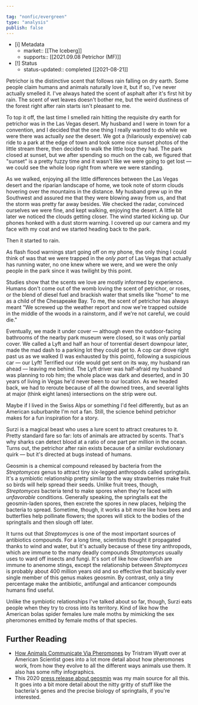 ```yaml
---

tag: "nonfic/evergreen"
type: "analysis"
publish: false
---
```


- [i] Metadata
	- market:: [[The Iceberg]]
	- supports:: [[2021.09.08 Petrichor (MF)]]
- [!] Status
	-  status-updated:: completed [[2021-08-21]]


Petrichor is the distinctive scent that follows rain falling on dry earth. Some people claim humans and animals naturally love it, but if so, I've never actually smelled it. I've always hated the scent of asphalt after it's first hit by rain. The scent of wet leaves doesn't bother me, but the weird dustiness of the forest right after rain starts isn't pleasant to me. 

To top it off, the last time I smelled rain hitting the requisite dry earth for petrichor was in the Las Vegas desert. My husband and I were in town for a convention, and I decided that the one thing I really wanted to do while we were there was actually _see_ the desert. We got a (hilariously expensive) cab ride to a park at the edge of town and took some nice sunset photos of the little stream there, then decided to walk the little loop they had. The park closed at sunset, but we after spending so much on the cab, we figured that "sunset" is a pretty fuzzy time and it wasn't like we were going to get lost — we could see the whole loop right from where we were standing. 

As we walked, enjoying all the little differences between the Las Vegas desert and the riparian landscape of home, we took note of storm clouds hovering over the mountains in the distance. My husband grew up in the Southwest and assured me that they were blowing away from us, and that the storm was pretty far away besides. We checked the radar, convinced ourselves we were fine, and kept walking, enjoying the desert. A little bit later we noticed the clouds getting closer. The wind started kicking up. Our phones honked with a dust storm warning. I covered up our camera and my face with my coat and we started heading back to the park. 

Then it started to rain. 

As flash flood warnings start going off on my phone, the only thing I could think of was that we were trapped in the _only part_ of Las Vegas that actually has running water, no one knew where we were, and we were the only people in the park since it was twilight by this point. 

Studies show that the scents we love are mostly informed by experience. Humans don't come out of the womb loving the scent of petrichor, or roses, or the blend of diesel fuel and brackish water that smells like "home" to me as a child of the Chesapeake Bay. To me, the scent of petrichor has always meant "We screwed up the weather report and now we're trapped outside in the middle of the woods in a rainstorm, and if we're not careful, we could die." 

Eventually, we made it under cover — although even the outdoor-facing bathrooms of the nearby park museum were closed, so it was only partial cover. We called a Lyft and half an hour of torrential desert downpour later, made the mad dash to a parking lot they could get to. A cop car drove right past us as we walked (I was exhausted by this point), following a suspicious car — our Lyft! Terrified our ride would get sent on its way, my husband ran ahead — leaving me behind. The Lyft driver was half-afraid my husband was planning to rob him; the whole place was dark and deserted, and in 30 years of living in Vegas he'd never been to our location. As we headed back, we had to reroute because of all the downed trees, and several lights at major (think eight lanes) intersections on the strip were out. 

Maybe if I lived in the Swiss Alps or something I'd feel differently, but as an American suburbanite I'm not a fan. Still, the science behind petrichor makes for a fun inspiration for a story.

Surzi is a magical beast who uses a lure scent to attract creatures to it. Pretty standard fare so far: lots of animals are attracted by scents. That's why sharks can detect blood at a ratio of one part per million in the ocean. Turns out, the petrichor after rain exists because of a similar evolutionary quirk — but it's directed at bugs instead of humans. 

Geosmin is a chemical compound released by bacteria from the _Streptomyces_ genus to attract tiny six-legged anthropods called springtails. It's a symbiotic relationship pretty similar to the way strawberries make fruit so birds will help spread their seeds. Unlike fruit trees, though, _Streptomyces_ bacteria tend to make spores when they're faced with _unfavorable_ conditions.  Generally speaking, the springtails eat the geosmin-laden spores, then excrete the spores in new places, helping the bacteria to spread. Sometime, though, it works a bit more like how bees and butterflies help pollinate flowers; the spores will stick to the bodies of the springtails and then slough off later. 

It turns out that _Streptomyces_ is one of the most important sources of antibiotics compounds. For a long time, scientists thought it propagated thanks to wind and water, but it's actually because of these tiny anthropods, which are immune to the many deadly compounds _Streptomyces_ usually uses to ward off insects and fungi. It's sort of like how clownfish are immune to anenome stings, except the relationship between _Streptomyces_ is probably about 400 million years old and so effective that basically ever single member of this genus makes geosmin. By contrast, only a tiny percentage make the antibiotic, antifungal and anticancer compounds humans find useful. 

Unlike the symbiotic relationships I've talked about so far, though, Surzi eats people when they try to cross into its territory. Kind of like how the American bolas spider females lure male moths by mimicking the sex pheromones emitted by female moths of that species.

## Further Reading

* [How Animals Communicate Via Pheromones](https://www.americanscientist.org/article/how-animals-communicate-via-pheromones) by Tristram Wyatt over at American Scientist goes into a lot more detail about how pheromones work, from how they evolve to all the different ways animals use them. It also has some nifty infographics. 
* This 2020 [press release about geosmin](https://www.jic.ac.uk/press-release/research-unearths-the-science-behind-the-smell-of-spring/) was my main source for all this. It goes into a bit more detail about the nitty gritty of stuff like the bacteria's genes and the precise biology of springtails, if you're interested. 
